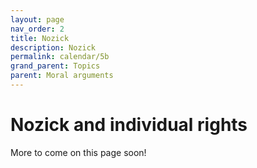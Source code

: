 ```yaml
---
layout: page
nav_order: 2
title: Nozick
description: Nozick
permalink: calendar/5b
grand_parent: Topics
parent: Moral arguments
---
```


# Nozick and individual rights

More to come on this page soon!